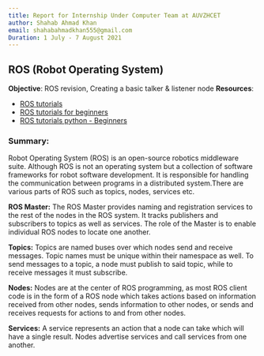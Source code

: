 ```yaml
---
title: Report for Internship Under Computer Team at AUVZHCET
author: Shahab Ahmad Khan
email: shahabahmadkhan555@gmail.com
Duration: 1 July - 7 August 2021
---
```

## ROS (Robot Operating System)

**Objective**: ROS revision, Creating a basic talker & listener node
**Resources**:
 - [ROS tutorials](http://wiki.ros.org/ROS/Tutorials)
 - [ROS tutorials for beginners](https://www.youtube.com/playlist?list=PLk51HrKSBQ8-jTgD0qgRp1vmQeVSJ5SQC)
 - [ROS tutorials python - Beginners](https://www.youtube.com/playlist?list=PLAjUtIp46jDcQb-MgFLpGqskm9iB5xfoP)
 
 ### Summary:
Robot Operating System (ROS) is an open-source robotics middleware suite. Although ROS is not an operating system but a collection of software frameworks for robot software development. It is responsible for handling the communication between programs in a distributed system.There are various parts of ROS such as topics, nodes, services etc.

**ROS Master:**
The ROS Master provides naming and registration services to the rest of the nodes in the ROS system. It tracks publishers and subscribers to topics as well as services. The role of the Master is to enable individual ROS nodes to locate one another.
 
 **Topics:**
Topics are named buses over which nodes send and receive messages. Topic names must be unique within their namespace as well. To send messages to a topic, a node must publish to said topic, while to receive messages it must subscribe.

**Nodes:**
Nodes are at the center of ROS programming, as most ROS client code is in the form of a ROS node which takes actions based on information received from other nodes, sends information to other nodes, or sends and receives requests for actions to and from other nodes.

**Services:**
A service represents an action that a node can take which will have a single result. Nodes advertise services and call services from one another. 
